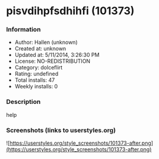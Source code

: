 # pisvdihpfsdhihfi (101373)

### Information
- Author: Hallen (unknown)
- Created at: unknown
- Updated at: 5/11/2014, 3:26:30 PM
- License: NO-REDISTRIBUTION
- Category: dolceflirt
- Rating: undefined
- Total installs: 47
- Weekly installs: 0


### Description
help


### Screenshots (links to userstyles.org)
![https://userstyles.org/style_screenshots/101373-after.png](https://userstyles.org/style_screenshots/101373-after.png)


